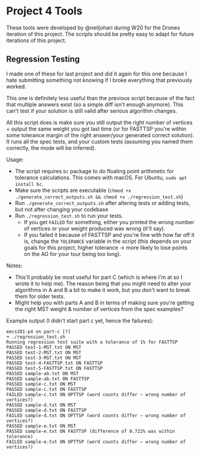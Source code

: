 # Project 4 Tools
These tools were developed by @neiljohari during W20 for the Drones iteration
of this project. The scripts should be pretty easy to adapt for future
iterations of this project.

## Regression Testing 
I made one of these for last project and did it again for this one because I hate submitting something not knowing if I broke everything that previously worked.

This one is definitely less useful than the previous script because of the fact that multiple answers exist (so a simple diff isn't enough anymore). This can't test if your solution is still valid after serious algorithm changes.

All this script does is make sure you still output the right number of vertices + output the same weight you got last time (or for FASTTSP you're within some tolerance margin of the right answer/your generated correct solution). It runs all the spec tests, and your custom tests (assuming you named them correctly, the mode will be inferred).

Usage:
- The script requires `bc` package to do floating point arithmetic for tolerance calculations. This comes with macOS. For Ubuntu, `sudo apt install bc`.
- Make sure the scripts are executable (`chmod +x ./generate_correct_outputs.sh && chmod +x ./regression_test.sh`)
- Run `./generate_correct_outputs.sh` after altering tests or adding tests, but not after changing your codebase
- Run `./regression_test.sh` to run your tests. 
   * If you get `FAILED` for something, either you printed the wrong number of vertices or your weight produced was wrong (it'll say). 
    * If you failed it because of FASTTSP and you're fine with how far off it is, change the `TOLERANCE` variable in the script (this depends on your goals for this project, higher tolerance -> more likely to lose points on the AG for your tour being too long).

Notes: 
- This'll probably be most useful for part C (which is where I'm at so I wrote it to help me). The reason being that you might need to alter your algorithms in A and B a bit to make it work, but you don't want to break them for older tests.
- Might help you with parts A and B in terms of making sure you're getting the right MST weight &amp; number of vertices from the spec examples?


Example output (I didn't start part c yet, hence the failures):
```
eecs281-p4 on part-c [?]
➜ ./regression_test.sh
Running regression test suite with a tolerance of 1% for FASTTSP
PASSED test-1-MST.txt ON MST
PASSED test-2-MST.txt ON MST
PASSED test-3-MST.txt ON MST
PASSED test-4-FASTTSP.txt ON FASTTSP
PASSED test-5-FASTTSP.txt ON FASTTSP
PASSED sample-ab.txt ON MST
PASSED sample-ab.txt ON FASTTSP
PASSED sample-c.txt ON MST
PASSED sample-c.txt ON FASTTSP
FAILED sample-c.txt ON OPTTSP (word counts differ — wrong number of vertices?)
PASSED sample-d.txt ON MST
PASSED sample-d.txt ON FASTTSP
FAILED sample-d.txt ON OPTTSP (word counts differ — wrong number of vertices?)
PASSED sample-e.txt ON MST
PASSED sample-e.txt ON FASTTSP (difference of 0.722% was within tolerance)
FAILED sample-e.txt ON OPTTSP (word counts differ — wrong number of vertices?)
```
